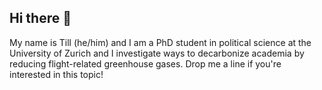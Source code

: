 ## Hi there 👋

 My name is Till (he/him) and I am a PhD student in political science at the University of Zurich and I investigate ways to decarbonize academia by reducing flight-related greenhouse gases. Drop me a line if you're interested in this topic!
